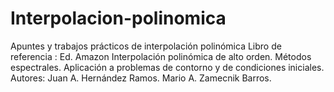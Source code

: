 # Interpolacion-polinomica
Apuntes y trabajos prácticos de interpolación polinómica
Libro de referencia : 
         Ed. Amazon
         Interpolación polinómica de alto orden. Métodos espectrales. 
         Aplicación a problemas de contorno y de condiciones iniciales.
         Autores: Juan A. Hernández Ramos.
                   Mario A. Zamecnik Barros.
